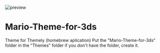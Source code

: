 ![preview](https://user-images.githubusercontent.com/88850999/129781289-e4c45e27-8870-4ba3-8d2b-1e33a41ba0b8.png)
# Mario-Theme-for-3ds
Theme for Themely (homebrew aplication)
Put the "Mario-Theme-for-3ds" folder in the "Themes" folder if you don't have the folder, create it.
